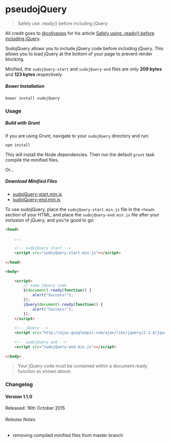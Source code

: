 # pseudojQuery

> Safely use .ready() before including jQuery

All credit goes to [@collypops](https://twitter.com/collypops) for his article [Safely using .ready() before including jQuery](http://writing.colin-gourlay.com/safely-using-ready-before-including-jquery/).

SudojQuery allows you to include jQuery code before including jQuery. This allows you to load jQuery at the bottom of your page to prevent render blocking.

Minified, the `sudojQuery-start` and `sudojQuery-end` files are only **209 bytes** and **123 bytes** respectively.

##### Bower Installation

```
bower install sudojQuery
```

### Usage

##### Build with Grunt

If you are using Grunt, navigate to your `sudojQuery` directory and run:

```
npm install
```

This will install the Node dependencies. Then run the default `grunt` task  compile the minified files.

Or...

##### Download Minified Files

* [sudojQuery-start.min.js](https://raw.githubusercontent.com/esr360/sudojQuery/build-compiled/sudojQuery-start.min.js)
* [sudojQuery-end.min.js](https://raw.githubusercontent.com/esr360/sudojQuery/build-compiled/sudojQuery-end.min.js)

To use sudojQuery, place the `sudojQuery-start.min.js` file in the `<head>` section of your HTML, and place the `sudojQuery-end.min.js` file after your inclusion of jQuery, and you're good to go:

```html
<head>
    
    ...
    
    <!-- sudojQuery start -->
    <script src="sudojQuery-start.min.js"></script>
    
</head>

<body>
    
    <script>
        // some jQuery code
        $(document).ready(function() {
            alert("Success!");
        });
        jQuery(document).ready(function() {
            alert("Success!");
        });
    </script>
    
    <!-- jQuery -->
    <script src="http://ajax.googleapis.com/ajax/libs/jquery/2.1.4/jquery.min.js"></script>
    
    <!-- sudojQuery end -->
    <script src="sudojQuery-end.min.js"></script>
    
</body>
```

> Your jQuery code must be contained within a document.ready function as shown above.

### Changelog

#### Version 1.1.0

Released: 16th October 2015

###### Release Notes

* removing compiled minified files from master branch
